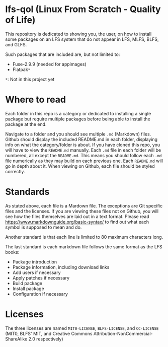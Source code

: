 # lfs-qol (Linux From Scratch - Quality of Life)

This repository is dedicated to showing you, the user, on how to install some
packages on an LFS system that do not appear in LFS, MLFS, BLFS, and GLFS.

Such packages that are included are, but not limited to:
- Fuse-2.9.9 (needed for appimages)
- Flatpak`*`

`*`: Not in this project yet

# Where to read

Each folder in this repo is a category or dedicated to installing a single
package but require multiple packages before being able to install the package
at the end.

Navigate to a folder and you should see multiple `.md` (Markdown) files. Github
should display the included README.md in each folder, displaying info on what
the category/folder is about. If you have cloned this repo, you will have to
view the `README.md` manually. Each `.md` file in each folder will be numbered,
all except the `README.md`. This means you should follow each `.md` file
numerically as they may build on each previous one. Each `README.md` will go in
depth about it. When viewing on Github, each file should be styled correctly.

# Standards

As stated above, each file is a Mardown file. The exceptions are Git specific
files and the licenses. If you are viewing these files not on Github, you will
see how the files themselves are laid out in a text format. Please read
https://www.markdownguide.org/basic-syntax/ to find out what each symbol is
supposed to mean and do.

Another standard is that each line is limited to 80 maximum characters long.

The last standard is each markdown file follows the same format as the LFS
books:
- Package introduction
- Package information, including download links
- Add users if necessary
- Apply patches if necessary
- Build package
- Install package
- Configuration if necessary

# Licenses

The three licenses are named `MIT0-LICENSE`, `BLFS-LICENSE`, and `CC-LICENSE`
(MIT0, BLFS' MIT, and Creative Commons Attribution-NonCommercial-ShareAlike 2.0
respectively)
